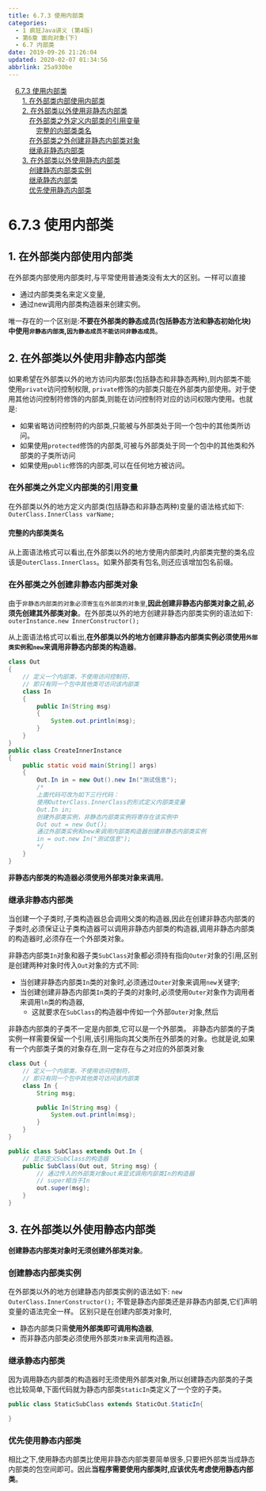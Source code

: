 ```yaml
---
title: 6.7.3 使用内部类
categories: 
  - 1 疯狂Java讲义 (第4版)
  - 第6章 面向对象(下)
  - 6.7 内部类
date: 2019-09-26 21:26:04
updated: 2020-02-07 01:34:56
abbrlink: 25a930be
---
```

<div id='my_toc'><a href="/JavaReadingNotes/25a930be/#6-7-3-使用内部类" class="header_1">6.7.3 使用内部类</a>&nbsp;<br><a href="/JavaReadingNotes/25a930be/#1-在外部类内部使用内部类" class="header_2">1. 在外部类内部使用内部类</a>&nbsp;<br><a href="/JavaReadingNotes/25a930be/#2-在外部类以外使用非静态内部类" class="header_2">2. 在外部类以外使用非静态内部类</a>&nbsp;<br><a href="/JavaReadingNotes/25a930be/#在外部类之外定义内部类的引用变量" class="header_3">在外部类之外定义内部类的引用变量</a>&nbsp;<br><a href="/JavaReadingNotes/25a930be/#完整的内部类类名" class="header_4">完整的内部类类名</a>&nbsp;<br><a href="/JavaReadingNotes/25a930be/#在外部类之外创建非静态内部类对象" class="header_3">在外部类之外创建非静态内部类对象</a>&nbsp;<br><a href="/JavaReadingNotes/25a930be/#继承非静态内部类" class="header_3">继承非静态内部类</a>&nbsp;<br><a href="/JavaReadingNotes/25a930be/#3-在外部类以外使用静态内部类" class="header_2">3. 在外部类以外使用静态内部类</a>&nbsp;<br><a href="/JavaReadingNotes/25a930be/#创建静态内部类实例" class="header_3">创建静态内部类实例</a>&nbsp;<br><a href="/JavaReadingNotes/25a930be/#继承静态内部类" class="header_3">继承静态内部类</a>&nbsp;<br><a href="/JavaReadingNotes/25a930be/#优先使用静态内部类" class="header_3">优先使用静态内部类</a>&nbsp;<br></div>
<style>.header_1{margin-left: 1em;}.header_2{margin-left: 2em;}.header_3{margin-left: 3em;}.header_4{margin-left: 4em;}.header_5{margin-left: 5em;}.header_6{margin-left: 6em;}</style>
<!--more-->
<script>if (navigator.platform.search('arm')==-1){document.getElementById('my_toc').style.display = 'none';}var e,p = document.getElementsByTagName('p');while (p.length>0) {e = p[0];e.parentElement.removeChild(e);}</script>

<!--end-->
<!--SSTStart-->
# 6.7.3 使用内部类 #
## 1. 在外部类内部使用内部类 ##
在外部类内部使用内部类时,与平常使用普通类没有太大的区别。一样可以直接
- 通过内部类类名来定义变量,
- 通过new调用内部类构造器来创建实例。

唯一存在的一个区别是:**不要在外部类的静态成员(包括静态方法和静态初始化块)中使用`非静态内部类`,`因为静态成员不能访问非静态成员`**。
## 2. 在外部类以外使用非静态内部类 ##
如果希望在外部类以外的地方访问内部类(包括静态和非静态两种),则内部类不能使用`private`访问控制权限, `private`修饰的内部类只能在外部类内部使用。对于使用其他访问控制符修饰的内部类,则能在访问控制符对应的访问权限内使用。也就是:
- 如果省略访问控制符的内部类,只能被与外部类处于同一个包中的其他类所访问。
- 如果使用`protected`修饰的内部类,可被与外部类处于同一个包中的其他类和外部类的子类所访问
- 如果使用`public`修饰的内部类,可以在任何地方被访问。

### 在外部类之外定义内部类的引用变量 ###
在外部类以外的地方定义内部类(包括静态和非静态两种)变量的语法格式如下:
`OuterClass.InnerClass varName;`
#### 完整的内部类类名 ####
从上面语法格式可以看出,在外部类以外的地方使用内部类时,内部类完整的类名应该是`OuterClass.InnerClass`。如果外部类有包名,则还应该增加包名前缀。
### 在外部类之外创建非静态内部类对象 ###
由于`非静态内部类的对象必须寄生在外部类的对象里`,**因此创建非静态内部类对象之前,必须先创建其外部类对象**。在外部类以外的地方创建非静态内部类实例的语法如下:
`outerInstance.new InnerConstructor();`

从上面语法格式可以看出,**在外部类以外的地方创建非静态内部类实例必须使用`外部类实例`和`new`来调用非静态内部类的构造器**。
```java
class Out
{
    // 定义一个内部类，不使用访问控制符，
    // 即只有同一个包中其他类可访问该内部类
    class In
    {
        public In(String msg)
        {
            System.out.println(msg);
        }
    }
}
public class CreateInnerInstance
{
    public static void main(String[] args)
    {
        Out.In in = new Out().new In("测试信息");
        /*
        上面代码可改为如下三行代码：
        使用OutterClass.InnerClass的形式定义内部类变量
        Out.In in;
        创建外部类实例，非静态内部类实例将寄存在该实例中
        Out out = new Out();
        通过外部类实例和new来调用内部类构造器创建非静态内部类实例
        in = out.new In("测试信息");
        */
    }
}
```
**非静态内部类的构造器必须使用外部类对象来调用**。

### 继承非静态内部类 ###
当创建一个子类时,子类构造器总会调用父类的构造器,因此在创建非静态内部类的子类时,必须保证让子类构造器可以调用非静态内部类的构造器,调用非静态内部类的构造器时,必须存在一个外部类对象。

非静态内部类`In`对象和器子类`SubClass`对象都必须持有指向`Outer`对象的引用,区别是创建两种对象时传入`Out`对象的方式不同:
- 当创建非静态内部类`In`类的对象时,必须通过`Outer`对象来调用`new`关键字;
- 当创建创建非静态内部类`In`类的子类的对象时,必须使用`Outer`对象作为调用者来调用`ln`类的构造器,
    - 这就要求在`SubClass`的构造器中传如一个外部`Outer`对象,然后


非静态内部类的子类不一定是内部类,它可以是一个外部类。
非静态内部类的子类实例一样需要保留一个引用,该引用指向其父类所在外部类的对象。也就是说,如果有一个内部类子类的对象存在,则一定存在与之对应的外部类对象

```java
class Out {
    // 定义一个内部类，不使用访问控制符，
    // 即只有同一个包中其他类可访问该内部类
    class In {
        String msg;

        public In(String msg) {
            System.out.println(msg);
        }
    }
}

public class SubClass extends Out.In {
    // 显示定义SubClass的构造器
    public SubClass(Out out, String msg) {
        // 通过传入的外部类对象out来显式调用内部类In的构造器
        // super相当于In
        out.super(msg);
    }
}
```
## 3. 在外部类以外使用静态内部类 ##
**创建静态内部类对象时无须创建外部类对象**。

### 创建静态内部类实例 ###
在外部类以外的地方创建静态内部类实例的语法如下:
`new OuterClass.InnerConstructor();`
不管是静态内部类还是非静态内部类,它们声明变量的语法完全一样。
区别只是在创建内部类对象时,
- 静态内部类只需**使用外部类即可调用构造器**,
- 而非静态内部类必须使用外部类`对象`来调用构造器。

### 继承静态内部类 ###
因为调用静态内部类的构造器时无须使用外部类对象,所以创建静态内部类的子类也比较简单,下面代码就为静态内部类`StaticIn`类定义了一个空的子类。
```java
public class StaticSubClass extends StaticOut.StaticIn{

}
```
### 优先使用静态内部类 ###
相比之下,使用静态内部类比使用非静态内部类要简单很多,只要把外部类当成静态内部类的包空间即可。因此**当程序需要使用内部类时,应该优先考虑使用静态内部类**。
<!--SSTStop-->

